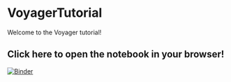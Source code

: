 # VoyagerTutorial

Welcome to the Voyager tutorial!

## Click here to open the notebook in your browser!

[![Binder](https://mybinder.org/badge_logo.svg)](https://mybinder.org/v2/gh/elanlavie/VoyagerTutorial2/master?filepath=VoyagerTutorial.ipynb)